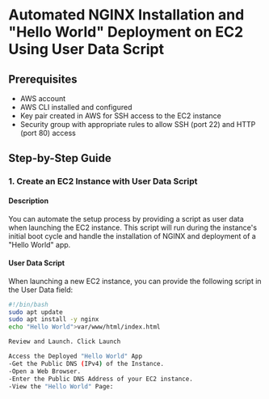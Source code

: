 # Automated NGINX Installation and "Hello World" Deployment on EC2 Using User Data Script

## Prerequisites

- AWS account
- AWS CLI installed and configured
- Key pair created in AWS for SSH access to the EC2 instance
- Security group with appropriate rules to allow SSH (port 22) and HTTP (port 80) access

## Step-by-Step Guide

### 1. Create an EC2 Instance with User Data Script

#### Description
You can automate the setup process by providing a script as user data when launching the EC2 instance. This script will run during the instance's initial boot cycle and handle the installation of NGINX and deployment of a "Hello World" app.

#### User Data Script
When launching a new EC2 instance, you can provide the following script in the User Data field:

```bash
#!/bin/bash
sudo apt update
sudo apt install -y nginx
echo "Hello World">var/www/html/index.html

Review and Launch. Click Launch

Access the Deployed "Hello World" App
-Get the Public DNS (IPv4) of the Instance.
-Open a Web Browser.
-Enter the Public DNS Address of your EC2 instance.
-View the "Hello World" Page:
